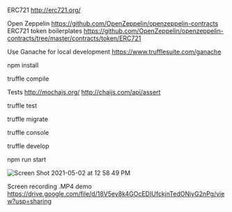 ERC721
http://erc721.org/

Open Zeppelin
https://github.com/OpenZeppelin/openzeppelin-contracts
ERC721 token boilerplates
https://github.com/OpenZeppelin/openzeppelin-contracts/tree/master/contracts/token/ERC721

Use Ganache for local development
https://www.trufflesuite.com/ganache

npm install

truffle compile

Tests
http://mochajs.org/
http://chaijs.com/api/assert

truffle test

truffle migrate

truffle console

truffle develop

npm run start

![Screen Shot 2021-05-02 at 12 58 49 PM](https://user-images.githubusercontent.com/6895474/116825903-39c1e180-ab46-11eb-804e-48f52dc0de5a.png)

Screen recording .MP4 demo
https://drive.google.com/file/d/18V5ey8k4GOcEDIUfckjnTedONiyG2nPg/view?usp=sharing
